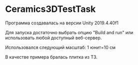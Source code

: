 # Ceramics3DTestTask
Программа создавалась на версии Unity 2019.4.40f1

Для запуска достаточно выбрать опцию "Build and run" или использовать любой доступный веб-сервер.

Использовался следующий масштаб: 1 юнит=10 см

В качестве примера бралась плитка из ТЗ.
